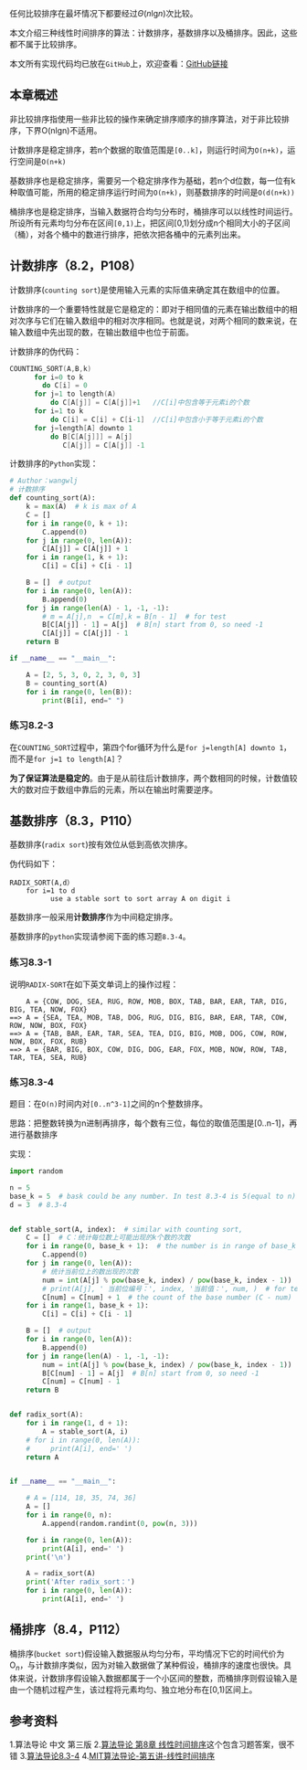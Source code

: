 

任何比较排序在最坏情况下都要经过$\Theta(n\text{lg}n)$次比较。

本文介绍三种线性时间排序的算法：计数排序，基数排序以及桶排序。因此，这些都不属于比较排序。

<!-- more -->

本文所有实现代码均已放在`GitHub`上，欢迎查看：[GitHub链接](https://github.com/qwerty200696/Introduction_to_Algorihtms)
## 本章概述

非比较排序指使用一些非比较的操作来确定排序顺序的排序算法，对于非比较排序，下界O(nlgn)不适用。

计数排序是稳定排序，若n个数据的取值范围是`[0..k]`，则运行时间为`O(n+k)`，运行空间是`O(n+k)`

基数排序也是稳定排序，需要另一个稳定排序作为基础，若n个d位数，每一位有k种取值可能，所用的稳定排序运行时间为`O(n+k)`，则基数排序的时间是`O(d(n+k))`

桶排序也是稳定排序，当输入数据符合均匀分布时，桶排序可以以线性时间运行。所设所有元素均匀分布在区间`[0,1)`上，把区间[0,1)划分成n个相同大小的子区间（桶），对各个桶中的数进行排序，把依次把各桶中的元素列出来。

## 计数排序（8.2，P108）
计数排序(`counting sort`)是使用输入元素的实际值来确定其在数组中的位置。

计数排序的一个重要特性就是它是稳定的：即对于相同值的元素在输出数组中的相对次序与它们在输入数组中的相对次序相同。也就是说，对两个相同的数来说，在输入数组中先出现的数，在输出数组中也位于前面。

计数排序的伪代码：
```c++
COUNTING_SORT(A,B,k)
      for i=0 to k
        do C[i] = 0
      for j=1 to length(A)
          do C[A[j]] = C[A[j]]+1   //C[i]中包含等于元素i的个数
      for i=1 to k
          do C[i] = C[i] + C[i-1]  //C[i]中包含小于等于元素i的个数
      for j=length[A] downto 1
          do B[C[A[j]]] = A[j]
             C[A[j]] = C[A[j]] -1
```

计数排序的`Python`实现：
```python
# Author：wangwlj
# 计数排序
def counting_sort(A):
    k = max(A)  # k is max of A
    C = []
    for i in range(0, k + 1):
        C.append(0)
    for j in range(0, len(A)):
        C[A[j]] = C[A[j]] + 1
    for i in range(1, k + 1):
        C[i] = C[i] + C[i - 1]

    B = []  # output
    for i in range(0, len(A)):
        B.append(0)
    for j in range(len(A) - 1, -1, -1):
        # m = A[j],n  = C[m],k = B[n - 1]  # for test
        B[C[A[j]] - 1] = A[j]  # B[n] start from 0, so need -1
        C[A[j]] = C[A[j]] - 1
    return B

if __name__ == "__main__":

    A = [2, 5, 3, 0, 2, 3, 0, 3]
    B = counting_sort(A)
    for i in range(0, len(B)):
        print(B[i], end=" ")
```

### 练习8.2-3
在`COUNTING_SORT`过程中，第四个for循环为什么是`for j=length[A] downto 1`，而不是`for j=1 to length[A]`？

**为了保证算法是稳定的**。由于是从前往后计数排序，两个数相同的时候，计数值较大的数对应于数组中靠后的元素，所以在输出时需要逆序。

## 基数排序（8.3，P110）
基数排序(`radix sort`)按有效位从低到高依次排序。

伪代码如下：
```
RADIX_SORT(A,d）
    for i=1 to d
          use a stable sort to sort array A on digit i
```

基数排序一般采用**计数排序**作为中间稳定排序。

基数排序的`python`实现请参阅下面的练习题`8.3-4`。

### 练习8.3-1
说明`RADIX-SORT`在如下英文单词上的操作过程：
```
    A = {COW, DOG, SEA, RUG, ROW, MOB, BOX, TAB, BAR, EAR, TAR, DIG, BIG, TEA, NOW, FOX}  
==> A = {SEA, TEA, MOB, TAB, DOG, RUG, DIG, BIG, BAR, EAR, TAR, COW, ROW, NOW, BOX, FOX}  
==> A = {TAB, BAR, EAR, TAR, SEA, TEA, DIG, BIG, MOB, DOG, COW, ROW, NOW, BOX, FOX, RUB}  
==> A = {BAR, BIG, BOX, COW, DIG, DOG, EAR, FOX, MOB, NOW, ROW, TAB, TAR, TEA, SEA, RUB} 
```

### 练习8.3-4
题目：在`O(n)`时间内对`[0..n^3-1]`之间的n个整数排序。

思路：把整数转换为n进制再排序，每个数有三位，每位的取值范围是[0..n-1]，再进行基数排序

实现：
```python
import random

n = 5
base_k = 5  # bask could be any number. In test 8.3-4 is 5(equal to n)
d = 3  # 8.3-4


def stable_sort(A, index):  # similar with counting sort,
    C = []  # C：统计每位数上可能出现的k个数的次数
    for i in range(0, base_k + 1):  # the number is in range of base_k（k）
        C.append(0)
    for j in range(0, len(A)):
        # 统计当前位上的数出现的次数
        num = int(A[j] % pow(base_k, index) / pow(base_k, index - 1))  # the base number
        # print(A[j], ' 当前位编号：', index, '当前值：', num, )  # for test
        C[num] = C[num] + 1  # the count of the base number (C - num)
    for i in range(1, base_k + 1):
        C[i] = C[i] + C[i - 1]

    B = []  # output
    for i in range(0, len(A)):
        B.append(0)
    for j in range(len(A) - 1, -1, -1):
        num = int(A[j] % pow(base_k, index) / pow(base_k, index - 1))
        B[C[num] - 1] = A[j]  # B[n] start from 0, so need -1
        C[num] = C[num] - 1
    return B


def radix_sort(A):
    for i in range(1, d + 1):
        A = stable_sort(A, i)
    # for i in range(0, len(A)):
    #     print(A[i], end=' ')
    return A


if __name__ == "__main__":

    # A = [114, 18, 35, 74, 36]
    A = []
    for i in range(0, n):
        A.append(random.randint(0, pow(n, 3)))

    for i in range(0, len(A)):
        print(A[i], end=' ')
    print('\n')

    A = radix_sort(A)
    print('After radix_sort：')
    for i in range(0, len(A)):
        print(A[i], end=' ')
```

## 桶排序（8.4，P112）
桶排序(`bucket sort`)假设输入数据服从均匀分布，平均情况下它的时间代价为$\text{O}_n$，与计数排序类似，因为对输入数据做了某种假设，桶排序的速度也很快。具体来说，计数排序假设输入数据都属于一个小区间的整数，而桶排序则假设输入是由一个随机过程产生，该过程将元素均匀、独立地分布在[0,1)区间上。


## 参考资料
1.算法导论 中文 第三版
2.[算法导论 第8章 线性时间排序](http://blog.csdn.net/mishifangxiangdefeng/article/details/7678859)这个包含习题答案，很不错
3.[算法导论8.3-4](http://blog.csdn.net/mishifangxiangdefeng/article/details/7685839)
4.[MIT算法导论-第五讲-线性时间排序](http://blog.csdn.net/qing0706/article/details/50117873)
